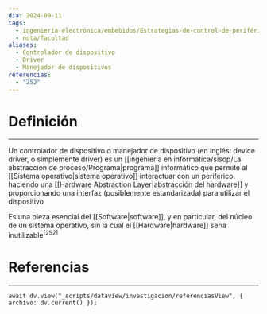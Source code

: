 ```yaml
---
dia: 2024-09-11
tags:
  - ingeniería-electrónica/embebidos/Estrategias-de-control-de-periféricos
  - nota/facultad
aliases:
  - Controlador de dispositivo
  - Driver
  - Manejador de dispositivos
referencias:
  - "252"
---
```

# Definición
---
Un controlador de dispositivo o manejador de dispositivo (en inglés: device driver, o simplemente driver) es un [[ingeniería en informática/sisop/La abstracción de proceso/Programa|programa]] informático que permite al [[Sistema operativo|sistema operativo]] interactuar con un periférico, haciendo una [[Hardware Abstraction Layer|abstracción del hardware]] y proporcionando una interfaz (posiblemente estandarizada) para utilizar el dispositivo

Es una pieza esencial del [[Software|software]], y en particular, del núcleo de un sistema operativo, sin la cual el [[Hardware|hardware]] sería inutilizable<sup><a href="#ref-252" style="color: inherit; text-decoration: none;">[252]</a></sup> 

# Referencias
---
```dataviewjs
await dv.view("_scripts/dataview/investigacion/referenciasView", { archivo: dv.current() });
```